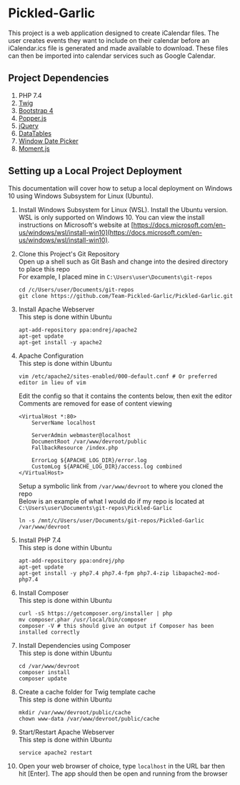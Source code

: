 # Pickled-Garlic

This project is a web application designed to create iCalendar files. The user creates events they want to include on their calendar before an iCalendar.ics file is generated and made available to download. These files can then be imported into calendar services such as Google Calendar.  

## Project Dependencies 
1. PHP 7.4
1. [Twig](https://twig.symfony.com/)
1. [Bootstrap 4](https://getbootstrap.com/)
1. [Popper.js](https://popper.js.org)
1. [jQuery](https://jquery.com/)
1. [DataTables](https://datatables.net/)
1. [Window Date Picker](https://github.com/cevadtokatli/window-date-picker)
1. [Moment.js](https://momentjs.com)

## Setting up a Local Project Deployment
This documentation will cover how to setup a local deployment on Windows 10 using Windows Subsystem for Linux (Ubuntu).

1. Install Windows Subsystem for Linux (WSL). Install the Ubuntu version.  
    WSL is only supported on Windows 10. You can view the install instructions on Microsoft's website at [https://docs.microsoft.com/en-us/windows/wsl/install-win10](https://docs.microsoft.com/en-us/windows/wsl/install-win10).

1. Clone this Project's Git Repository  
    Open up a shell such as Git Bash and change into the desired directory to place this repo  
    For example, I placed mine in `C:\Users\user\Documents\git-repos`
    ```shell
    cd /c/Users/user/Documents/git-repos
    git clone https://github.com/Team-Pickled-Garlic/Pickled-Garlic.git
    ``` 

1. Install Apache Webserver  
    This step is done within Ubuntu
    ```shell
    apt-add-repository ppa:ondrej/apache2
    apt-get update
    apt-get install -y apache2
    ```  

1. Apache Configuration  
    This step is done within Ubuntu
    ```shell
    vim /etc/apache2/sites-enabled/000-default.conf # Or preferred editor in lieu of vim
    ```

    Edit the config so that it contains the contents below, then exit the editor  
    Comments are removed for ease of content viewing  

    ```shell
    <VirtualHost *:80>
        ServerName localhost

        ServerAdmin webmaster@localhost
        DocumentRoot /var/www/devroot/public
        FallbackResource /index.php

        ErrorLog ${APACHE_LOG_DIR}/error.log
        CustomLog ${APACHE_LOG_DIR}/access.log combined
    </VirtualHost>
    ```

    Setup a symbolic link from `/var/www/devroot` to where you cloned the repo  
    Below is an example of what I would do if my repo is located at `C:\Users\user\Documents\git-repos\Pickled-Garlic`
    ```shell
    ln -s /mnt/c/Users/user/Documents/git-repos/Pickled-Garlic /var/www/devroot
    ```

1. Install PHP 7.4  
    This step is done within Ubuntu
    ```shell
    apt-add-repository ppa:ondrej/php
    apt-get update
    apt-get install -y php7.4 php7.4-fpm php7.4-zip libapache2-mod-php7.4
    ```  

1. Install Composer  
    This step is done within Ubuntu
    ```shell
    curl -sS https://getcomposer.org/installer | php
    mv composer.phar /usr/local/bin/composer
    composer -V # this should give an output if Composer has been installed correctly
    ```  

1. Install Dependencies using Composer  
    This step is done within Ubuntu
    ```shell
    cd /var/www/devroot
    composer install
    composer update
    ```

1. Create a cache folder for Twig template cache  
    This step is done within Ubuntu
    ```shell
    mkdir /var/www/devroot/public/cache
    chown www-data /var/www/devroot/public/cache
    ```

1. Start/Restart Apache Webserver  
    This step is done within Ubuntu
    ```shell
    service apache2 restart
    ```

1. Open your web browser of choice, type `localhost` in the URL bar then hit [Enter]. The app should then be open and running from the browser